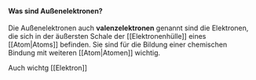 #### Was sind Außenelektronen? 
Die Außenelektronen auch **valenzelektronen** genannt sind die Elektronen, die sich in der äußersten Schale der [[Elektronenhülle]] eines [[Atom|Atoms]] befinden. Sie sind für die Bildung einer chemischen Bindung mit weiteren [[Atom|Atomen]] wichtig.

Auch wichtg
[[Elektron]]
